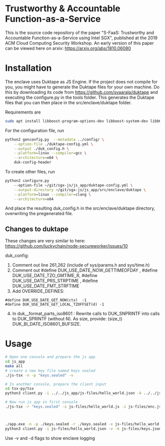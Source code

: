 # Trustworthy & Accountable Function-as-a-Service 
This is the source code repository of the paper "S-FaaS: Trustworthy and Accountable Function-as-a-Service using Intel SGX", published at the 2019 ACM Cloud Computing Security Workshop. An early version of this paper can be viewed here on arxiv: https://arxiv.org/abs/1810.06080


# Installation

The enclave uses Duktape as JS Engine. If the project does not compile for you, you might have to generate the Duktape files for your own machine. Do this by downloading its code from https://github.com/svaarala/duktape and executing the configure.py in the tools folder. This generates the Duktape files that you can then place in the src/enclave/duktape folder.

Requirements are
```bash
sudo apt install libboost-program-options-dev libboost-system-dev libb64-dev
```

For the configuration file, run

```bash
python2 genconfig.py  --metadata ../config/ \
    --option-file ./duktape-config.yml \
    --output ./duk_config.h \
    --platform=linux --compiler=gcc \
    --architecture=x64 \
    duk-config-header
```

To create other files, run
```bash
python2 configure.py
    --option-file ~/git/sgx-js/js_app/duktape-config.yml \
    --output-directory ~/git/sgx-js/js_app/src/enclave/duktape \
    --platform=linux --compiler=clang \
    --architecture=x64

```

And place the resulting duk_config.h in the src/enclave/duktape directory, overwriting the pregenerated file.

## Changes to duktape
These changes are very similar to here: https://github.com/luckychain/node-secureworker/issues/10

duk_config:

1. Comment out line 261,262 (include of sys/params.h and sys/time.h)
2. Comment out #define DUK_USE_DATE_NOW_GETTIMEOFDAY , #define DUK_USE_DATE_TZO_GMTIME_R, #define DUK_USE_DATE_PRS_STRPTIME , #define DUK_USE_DATE_FMT_STRFTIME
3. Add OVERRIDE_DEFINES:

```clang
#define DUK_USE_DATE_GET_NOW(ctx)  -1
#define DUK_USE_DATE_GET_LOCAL_TZOFFSET(d) -1
```
4. In duk__format_parts_iso8601 : Rewrite calls to DUK_SNPRINTF into calls to DUK_SPRINTF (without N). As size, provide: (size_t) DUK_BI_DATE_ISO8601_BUFSIZE.

# Usage
```bash
# Open one console and prepare the js app
cd js_app
make all
# create a new key file named keys sealed
./js-tsx -n -p "keys.sealed" -v

# In another console, prepare the client input
cd tsx-py/tsx
python3 client.py -i ../../js_app/js-files/hello_world.json -k ../../js_app/js-files/keys.json -o ../../js_app/js-files/enc.json -v

# Now run js app in first console
./js-tsx -r "keys.sealed" -x js-files/hello_world.js -i js-files/enc.json  -v



./app.exe -n -p ./keys.sealed -r ./keys.sealed -x js-files/hello_world.js -i js-files/hello_world.json
python3 client.py -i js-files/hello_world.json -v -k js-files/keys.json
```
Use -v and -d flags to show enclave logging
